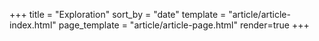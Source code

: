 +++
title = "Exploration"
sort_by = "date"
template = "article/article-index.html"
page_template = "article/article-page.html"
render=true
+++